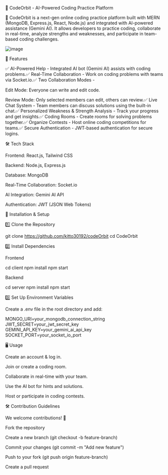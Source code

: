 📌 CodeOrbit - AI-Powered Coding Practice Platform

🚀 CodeOrbit is a next-gen online coding practice platform built with MERN (MongoDB, Express.js, React, Node.js) and integrated with AI-powered assistance (Gemini AI). It allows developers to practice coding, collaborate in real-time, analyze strengths and weaknesses, and participate in team-based coding challenges.

![image](https://github.com/user-attachments/assets/14c1818d-d4d7-4115-9281-617861477b2f)


🔹 Features

✅ AI-Powered Help - Integrated AI bot (Gemini AI) assists with coding problems.✅ Real-Time Collaboration - Work on coding problems with teams via Socket.io.✅ Two Collaboration Modes -

Edit Mode: Everyone can write and edit code.

Review Mode: Only selected members can edit, others can review.✅ Live Chat System - Team members can discuss solutions using the built-in chat.✅ Personalized Weakness & Strength Analysis - Track your progress and get insights.✅ Coding Rooms - Create rooms for solving problems together.✅ Organize Contests - Host online coding competitions for teams.✅ Secure Authentication - JWT-based authentication for secure logins.

🛠️ Tech Stack

Frontend: React.js, Tailwind CSS

Backend: Node.js, Express.js

Database: MongoDB

Real-Time Collaboration: Socket.io

AI Integration: Gemini AI API

Authentication: JWT (JSON Web Tokens)

🚀 Installation & Setup

1️⃣ Clone the Repository

git clone https://github.com/kitto30192/codeOrbit
cd CodeOrbit

2️⃣ Install Dependencies

Frontend

cd client
npm install
npm start

Backend

cd server
npm install
npm start

3️⃣ Set Up Environment Variables

Create a .env file in the root directory and add:

MONGO_URI=your_mongodb_connection_string
JWT_SECRET=your_jwt_secret_key
GEMINI_API_KEY=your_gemini_ai_api_key
SOCKET_PORT=your_socket_io_port

🖥️ Usage

Create an account & log in.

Join or create a coding room.

Collaborate in real-time with your team.

Use the AI bot for hints and solutions.

Host or participate in coding contests.

🛠️ Contribution Guidelines

We welcome contributions! 🚀

Fork the repository

Create a new branch (git checkout -b feature-branch)

Commit your changes (git commit -m "Add new feature")

Push to your fork (git push origin feature-branch)

Create a pull request
